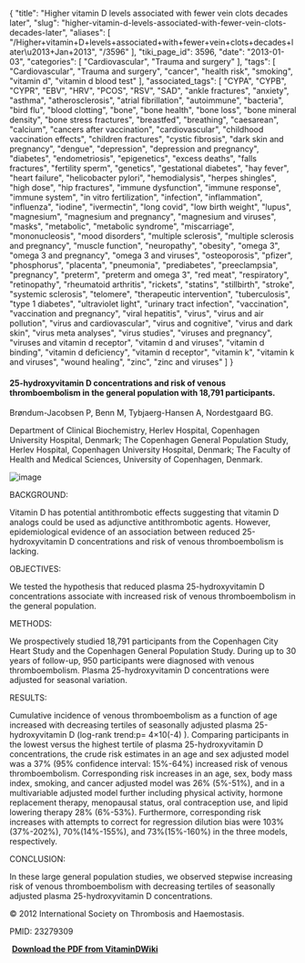 {
    "title": "Higher vitamin D levels associated with fewer vein clots decades later",
    "slug": "higher-vitamin-d-levels-associated-with-fewer-vein-clots-decades-later",
    "aliases": [
        "/Higher+vitamin+D+levels+associated+with+fewer+vein+clots+decades+later\u2013+Jan+2013",
        "/3596"
    ],
    "tiki_page_id": 3596,
    "date": "2013-01-03",
    "categories": [
        "Cardiovascular",
        "Trauma and surgery"
    ],
    "tags": [
        "Cardiovascular",
        "Trauma and surgery",
        "cancer",
        "health risk",
        "smoking",
        "vitamin d",
        "vitamin d blood test"
    ],
    "associated_tags": [
        "CYPA",
        "CYPB",
        "CYPR",
        "EBV",
        "HRV",
        "PCOS",
        "RSV",
        "SAD",
        "ankle fractures",
        "anxiety",
        "asthma",
        "atherosclerosis",
        "atrial fibrillation",
        "autoimmune",
        "bacteria",
        "bird flu",
        "blood clotting",
        "bone",
        "bone health",
        "bone loss",
        "bone mineral density",
        "bone stress fractures",
        "breastfed",
        "breathing",
        "caesarean",
        "calcium",
        "cancers after vaccination",
        "cardiovascular",
        "childhood vaccination effects",
        "children fractures",
        "cystic fibrosis",
        "dark skin and pregnancy",
        "dengue",
        "depression",
        "depression and pregnancy",
        "diabetes",
        "endometriosis",
        "epigenetics",
        "excess deaths",
        "falls fractures",
        "fertility sperm",
        "genetics",
        "gestational diabetes",
        "hay fever",
        "heart failure",
        "helicobacter pylori",
        "hemodialysis",
        "herpes shingles",
        "high dose",
        "hip fractures",
        "immune dysfunction",
        "immune response",
        "immune system",
        "in vitro fertilization",
        "infection",
        "inflammation",
        "influenza",
        "iodine",
        "ivermectin",
        "long covid",
        "low birth weight",
        "lupus",
        "magnesium",
        "magnesium and pregnancy",
        "magnesium and viruses",
        "masks",
        "metabolic",
        "metabolic syndrome",
        "miscarriage",
        "mononucleosis",
        "mood disorders",
        "multiple sclerosis",
        "multiple sclerosis and pregnancy",
        "muscle function",
        "neuropathy",
        "obesity",
        "omega 3",
        "omega 3 and pregnancy",
        "omega 3 and viruses",
        "osteoporosis",
        "pfizer",
        "phosphorus",
        "placenta",
        "pneumonia",
        "prediabetes",
        "preeclampsia",
        "pregnancy",
        "preterm",
        "preterm and omega 3",
        "red meat",
        "respiratory",
        "retinopathy",
        "rheumatoid arthritis",
        "rickets",
        "statins",
        "stillbirth",
        "stroke",
        "systemic sclerosis",
        "telomere",
        "therapeutic intervention",
        "tuberculosis",
        "type 1 diabetes",
        "ultraviolet light",
        "urinary tract infection",
        "vaccination",
        "vaccination and pregnancy",
        "viral hepatitis",
        "virus",
        "virus and air pollution",
        "virus and cardiovascular",
        "virus and cognitive",
        "virus and dark skin",
        "virus meta analyses",
        "virus studies",
        "viruses and pregnancy",
        "viruses and vitamin d receptor",
        "vitamin d and viruses",
        "vitamin d binding",
        "vitamin d deficiency",
        "vitamin d receptor",
        "vitamin k",
        "vitamin k and viruses",
        "wound healing",
        "zinc",
        "zinc and viruses"
    ]
}


#### 25-hydroxyvitamin D concentrations and risk of venous thromboembolism in the general population with 18,791 participants.

Brøndum-Jacobsen P, Benn M, Tybjaerg-Hansen A, Nordestgaard BG.

Department of Clinical Biochemistry, Herlev Hospital, Copenhagen University Hospital, Denmark; The Copenhagen General Population Study, Herlev Hospital, Copenhagen University Hospital, Denmark; The Faculty of Health and Medical Sciences, University of Copenhagen, Denmark.

<img src="https://d378j1rmrlek7x.cloudfront.net/attachments/jpeg/blood-clot.jpg" alt="image">

BACKGROUND:

Vitamin D has potential antithrombotic effects suggesting that vitamin D analogs could be used as adjunctive antithrombotic agents. However, epidemiological evidence of an association between reduced 25-hydroxyvitamin D concentrations and risk of venous thromboembolism is lacking.

OBJECTIVES:

We tested the hypothesis that reduced plasma 25-hydroxyvitamin D concentrations associate with increased risk of venous thromboembolism in the general population.

METHODS:

We prospectively studied 18,791 participants from the Copenhagen City Heart Study and the Copenhagen General Population Study. During up to 30 years of follow-up, 950 participants were diagnosed with venous thromboembolism. Plasma 25-hydroxyvitamin D concentrations were adjusted for seasonal variation.

RESULTS:

Cumulative incidence of venous thromboembolism as a function of age increased with decreasing tertiles of seasonally adjusted plasma 25-hydroxyvitamin D (log-rank trend:p= 4×10(-4) ). Comparing participants in the lowest versus the highest tertile of plasma 25-hydroxyvitamin D concentrations, the crude risk estimates in an age and sex adjusted model was a 37% (95% confidence interval: 15%-64%) increased risk of venous thromboembolism. Corresponding risk increases in an age, sex, body mass index, smoking, and cancer adjusted model was 26% (5%-51%), and in a multivariable adjusted model further including physical activity, hormone replacement therapy, menopausal status, oral contraception use, and lipid lowering therapy 28% (6%-53%). Furthermore, corresponding risk increases with attempts to correct for regression dilution bias were 103% (37%-202%), 70%(14%-155%), and 73%(15%-160%) in the three models, respectively.

CONCLUSION:

In these large general population studies, we observed stepwise increasing risk of venous thromboembolism with decreasing tertiles of seasonally adjusted plasma 25-hydroxyvitamin D concentrations. 

© 2012 International Society on Thrombosis and Haemostasis.

PMID: 23279309

 **<i class="fas fa-file-pdf" style="margin-right: 0.3em;"></i><a href="https://d378j1rmrlek7x.cloudfront.net/attachments/pdf/1f4418954186c13f0f38fcdad0c5e0b2a947cdc7bf76a9b78c05edcc410ec760.pdf">Download the PDF from VitaminDWiki</a>**